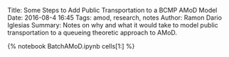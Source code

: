 Title: Some Steps to Add Public Transportation to a BCMP AMoD Model	
Date: 2016-08-4 16:45
Tags: amod, research, notes
Author: Ramon Dario Iglesias
Summary: Notes on why and what it would take to model public transportation to a queueing theoretic approach to AMoD.

{% notebook BatchAMoD.ipynb cells[1:] %}